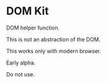 

# DOM Kit

DOM helper function.

This is not an abstraction of the DOM.

This works only with modern browser.

Early alpha.

Do not use.

